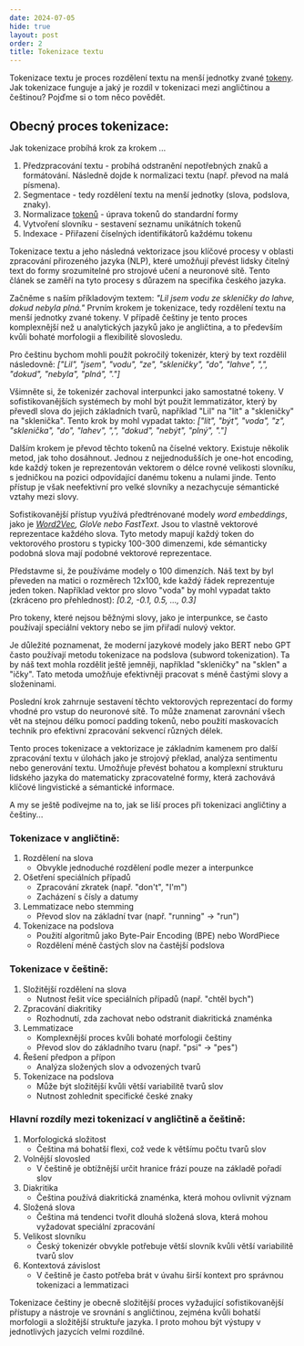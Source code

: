 ```yaml
---
date: 2024-07-05
hide: true
layout: post
order: 2
title: Tokenizace textu
---
```


Tokenizace textu je proces rozdělení textu na menší jednotky zvané [tokeny](/ai/tokeny-versus-slova/). Jak tokenizace funguje a jaký je rozdíl v tokenizaci mezi angličtinou a češtinou? Pojďme si o tom něco povědět. 

## Obecný proces tokenizace:

Jak tokenizace probíhá krok za krokem ... 

1. Předzpracování textu - probíhá odstranění nepotřebných znaků a formátování. Následně dojde k normalizaci textu (např. převod na malá písmena).
2. Segmentace - tedy rozdělení textu na menší jednotky (slova, podslova, znaky).
3. Normalizace [tokenů](/ai/tokeny-versus-slova/) - úprava tokenů do standardní formy
4. Vytvoření slovníku - sestavení seznamu unikátních tokenů
5. Indexace - Přiřazení číselných identifikátorů každému tokenu

Tokenizace textu a jeho následná vektorizace jsou klíčové procesy v oblasti zpracování přirozeného jazyka (NLP), které umožňují převést lidsky čitelný text do formy srozumitelné pro strojové učení a neuronové sítě. Tento článek se zaměří na tyto procesy s důrazem na specifika českého jazyka.

Začněme s naším příkladovým textem: *"Lil jsem vodu ze skleničky do lahve, dokud nebyla plná."* Prvním krokem je tokenizace, tedy rozdělení textu na menší jednotky zvané tokeny. V případě češtiny je tento proces komplexnější než u analytických jazyků jako je angličtina, a to především kvůli bohaté morfologii a flexibilitě slovosledu.

Pro češtinu bychom mohli použít pokročilý tokenizér, který by text rozdělil následovně:
*["Lil", "jsem", "vodu", "ze", "skleničky", "do", "lahve", ",", "dokud", "nebyla", "plná", "."]*

Všimněte si, že tokenizér zachoval interpunkci jako samostatné tokeny. V sofistikovanějších systémech by mohl být použit lemmatizátor, který by převedl slova do jejich základních tvarů, například "Lil" na "lít" a "skleničky" na "sklenička". Tento krok by mohl vypadat takto:
*["lít", "být", "voda", "z", "sklenička", "do", "lahev", ",", "dokud", "nebýt", "plný", "."]*

Dalším krokem je převod těchto tokenů na číselné vektory. Existuje několik metod, jak toho dosáhnout. Jednou z nejjednodušších je one-hot encoding, kde každý token je reprezentován vektorem o délce rovné velikosti slovníku, s jedničkou na pozici odpovídající danému tokenu a nulami jinde. Tento přístup je však neefektivní pro velké slovníky a nezachycuje sémantické vztahy mezi slovy.

Sofistikovanější přístup využívá předtrénované modely *word embeddings*, jako je *[Word2Vec](https://cs.wikipedia.org/wiki/Word2Vec), GloVe nebo FastText*. Jsou to vlastně vektorové reprezentace každého slova. Tyto metody mapují každý token do vektorového prostoru s typicky 100-300 dimenzemi, kde sémanticky podobná slova mají podobné vektorové reprezentace. 

Představme si, že používáme modely o 100 dimenzích. Náš text by byl převeden na matici o rozměrech 12x100, kde každý řádek reprezentuje jeden token. Například vektor pro slovo "voda" by mohl vypadat takto (zkráceno pro přehlednost):
*[0.2, -0.1, 0.5, ..., 0.3]*

Pro tokeny, které nejsou běžnými slovy, jako je interpunkce, se často používají speciální vektory nebo se jim přiřadí nulový vektor.

Je důležité poznamenat, že moderní jazykové modely jako BERT nebo GPT často používají metodu tokenizace na podslova (subword tokenization). Ta by náš text mohla rozdělit ještě jemněji, například "skleničky" na "sklen" a "ičky". Tato metoda umožňuje efektivněji pracovat s méně častými slovy a složeninami.

Poslední krok zahrnuje sestavení těchto vektorových reprezentací do formy vhodné pro vstup do neuronové sítě. To může znamenat zarovnání všech vět na stejnou délku pomocí padding tokenů, nebo použití maskovacích technik pro efektivní zpracování sekvencí různých délek.

Tento proces tokenizace a vektorizace je základním kamenem pro další zpracování textu v úlohách jako je strojový překlad, analýza sentimentu nebo generování textu. Umožňuje převést bohatou a komplexní strukturu lidského jazyka do matematicky zpracovatelné formy, která zachovává klíčové lingvistické a sémantické informace.​​​​​​​​​​​​​​​​

A my se ještě podívejme na to, jak se liší proces při tokenizaci angličtiny a češtiny...

### Tokenizace v angličtině:

1. Rozdělení na slova
   - Obvykle jednoduché rozdělení podle mezer a interpunkce
2. Ošetření speciálních případů
   - Zpracování zkratek (např. "don't", "I'm")
   - Zacházení s čísly a datumy
3. Lemmatizace nebo stemming
   - Převod slov na základní tvar (např. "running" -> "run")
4. Tokenizace na podslova
   - Použití algoritmů jako Byte-Pair Encoding (BPE) nebo WordPiece
   - Rozdělení méně častých slov na častější podslova

### Tokenizace v češtině:

1. Složitější rozdělení na slova
   - Nutnost řešit více speciálních případů (např. "chtěl bych")
2. Zpracování diakritiky
   - Rozhodnutí, zda zachovat nebo odstranit diakritická znaménka
3. Lemmatizace
   - Komplexnější proces kvůli bohaté morfologii češtiny
   - Převod slov do základního tvaru (např. "psi" -> "pes")
4. Řešení předpon a přípon
   - Analýza složených slov a odvozených tvarů
5. Tokenizace na podslova
   - Může být složitější kvůli větší variabilitě tvarů slov
   - Nutnost zohlednit specifické české znaky

### Hlavní rozdíly mezi tokenizací v angličtině a češtině:

1. Morfologická složitost
   - Čeština má bohatší flexi, což vede k většímu počtu tvarů slov
2. Volnější slovosled
   - V češtině je obtížnější určit hranice frází pouze na základě pořadí slov
3. Diakritika
   - Čeština používá diakritická znaménka, která mohou ovlivnit význam
4. Složená slova
   - Čeština má tendenci tvořit dlouhá složená slova, která mohou vyžadovat speciální zpracování
5. Velikost slovníku
   - Český tokenizér obvykle potřebuje větší slovník kvůli větší variabilitě tvarů slov
6. Kontextová závislost
   - V češtině je často potřeba brát v úvahu širší kontext pro správnou tokenizaci a lemmatizaci

Tokenizace češtiny je obecně složitější proces vyžadující sofistikovanější přístupy a nástroje ve srovnání s angličtinou, zejména kvůli bohatší morfologii a složitější struktuře jazyka.​​​​​​​​​​​​​​​​ I proto mohou být výstupy v jednotlivých jazycích velmi rozdílné.